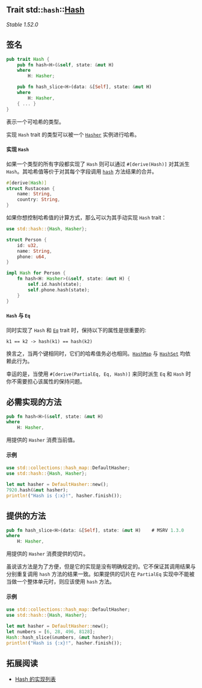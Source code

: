 Trait std::`hash`::[Hash][1]
---
*Stable 1.52.0*

## 签名

```rust
pub trait Hash {
    pub fn hash<H>(&self, state: &mut H)
    where
        H: Hasher;

    pub fn hash_slice<H>(data: &[Self], state: &mut H)
    where
        H: Hasher,
    { ... }
}
```

表示一个可哈希的类型。

实现 `Hash` trait 的类型可以被一个 [`Hasher`][2] 实例进行哈希。

#### 实现 `Hash`

如果一个类型的所有字段都实现了 `Hash` 则可以通过 `#[derive(Hash)]` 对其派生 `Hash`。其哈希值等价于对其每个字段调用 [`hash`][3] 方法结果的合并。

```rust
#[derive(Hash)]
struct Rustacean {
    name: String,
    country: String,
}
```

如果你想控制哈希值的计算方式，那么可以为其手动实现 `Hash` trait：

```rust
use std::hash::{Hash, Hasher};

struct Person {
    id: u32,
    name: String,
    phone: u64,
}

impl Hash for Person {
    fn hash<H: Hasher>(&self, state: &mut H) {
        self.id.hash(state);
        self.phone.hash(state);
    }
}
```

#### `Hash` 与 `Eq`

同时实现了 `Hash` 和 [`Eq`][4] trait 时，保持以下的属性是很重要的:

```
k1 == k2 -> hash(k1) == hash(k2)
```

换言之，当两个键相同时，它们的哈希值务必也相同。[`HashMap`][5] 与 [`HashSet`][6] 均依赖此行为。

幸运的是，当使用 `#[derive(PartialEq, Eq, Hash)]` 来同时派生 `Eq` 和 `Hash` 时你不需要担心该属性的保持问题。

## 必需实现的方法

```rust
pub fn hash<H>(&self, state: &mut H)
where
    H: Hasher,
```

用提供的 `Hasher` 消费当前值。

#### 示例

```rust
use std::collections::hash_map::DefaultHasher;
use std::hash::{Hash, Hasher};

let mut hasher = DefaultHasher::new();
7920.hash(&mut hasher);
println!("Hash is {:x}!", hasher.finish());
```

## 提供的方法

```rust
pub fn hash_slice<H>(data: &[Self], state: &mut H)    # MSRV 1.3.0
where
    H: Hasher,
```

用提供的 `Hasher` 消费提供的切片。

虽说该方法是为了方便，但是它的实现是没有明确规定的。它不保证其调用结果与分别重复调用 `hash` 方法的结果一致。如果提供的切片在 `PartialEq` 实现中不能被当做一个整体单元时，则应该使用 `hash` 方法。

#### 示例

```rust
use std::collections::hash_map::DefaultHasher;
use std::hash::{Hash, Hasher};

let mut hasher = DefaultHasher::new();
let numbers = [6, 28, 496, 8128];
Hash::hash_slice(&numbers, &mut hasher);
println!("Hash is {:x}!", hasher.finish());
```

## 拓展阅读

- [Hash 的实现列表][7]


[1]: https://doc.rust-lang.org/std/hash/trait.Hash.html
[2]: https://doc.rust-lang.org/std/hash/trait.Hasher.html
[3]: https://doc.rust-lang.org/std/hash/trait.Hash.html#tymethod.hash
[4]: https://doc.rust-lang.org/std/cmp/trait.Eq.html
[5]: https://doc.rust-lang.org/std/collections/struct.HashMap.html
[6]: https://doc.rust-lang.org/std/collections/struct.HashSet.html
[7]: https://doc.rust-lang.org/std/hash/trait.Hash.html#implementors
